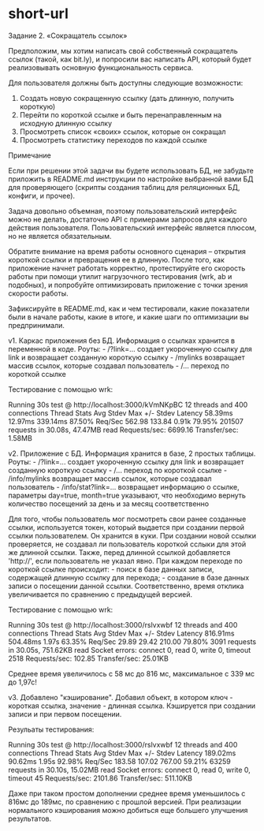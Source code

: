 # short-url
Задание 2. «Сокращатель ссылок»

Предположим, мы хотим написать свой собственный сокращатель ссылок (такой,
как bit.ly), и попросили вас написать API, который будет реализовывать
основную функциональность сервиса.

Для пользователя должны быть доступны следующие возможности:

1. Создать новую сокращенную ссылку (дать длинную, получить короткую)
2. Перейти по короткой ссылке и быть перенаправленным на исходную длинную ссылку
3. Просмотреть список «своих» ссылок, которые он сокращал
4. Просмотреть статистику переходов по каждой ссылке


Примечание

Если при решении этой задачи вы будете использовать БД, не забудьте приложить
в README.md инструкции по настройке выбранной вами БД для проверяющего (скрипты
создания таблиц для реляционных БД, конфиги, и прочее).

Задача довольно объемная, поэтому пользовательский интерфейс можно не делать, достаточно API с примерами запросов для каждого действия пользователя.
Пользовательский интерфейс является плюсом, но не является обязательным.

Обратите внимание на время работы основного сценария – открытия короткой ссылки
и превращения ее в длинную. После того, как приложение начнет работать корректно,
протестируйте его скорость работы при помощи утилит нагрузочного тестирования
(wrk, ab и подобных), и попробуйте оптимизировать приложение с точки зрения
скорости работы.

Зафиксируйте в README.md, как и чем тестировали, какие показатели были в начале
работы, какие в итоге, и какие шаги по оптимизации вы предпринимали.


v1. Каркас приложения без БД. Информация о ссылках хранится в переменной в коде. 
Роуты:
    - /?link=... создает укороченную ссылку для link и возвращает созданную короткую ссылку
    - /mylinks возвращает массив ссылок, которые создавал пользователь
    - /... переход по короткой ссылке

Тестирование с помощью wrk:

Running 30s test @ http://localhost:3000/kVmNKpBC
  12 threads and 400 connections
  Thread Stats   Avg      Stdev     Max   +/- Stdev
    Latency    58.39ms   12.97ms 339.14ms   87.50%
    Req/Sec   562.98    133.84     0.91k    79.95%
  201507 requests in 30.08s, 47.47MB read
Requests/sec:   6699.16
Transfer/sec:      1.58MB

v2. Приложение с БД. Информация хранится в базе, 2 простых таблицы.
Роуты:
    - /?link=... создает укороченную ссылку для link и возвращает созданную короткую ссылку
    - /... переход по короткой ссылке
    - /info/mylinks возвращает массив ссылок, которые создавал пользователь
    - /info/stat?link=... возвращает информацию о ссылке, параметры day=true, month=true указывают, что необходимо вернуть количество посещений за день и за месяц соответственно

Для того, чтобы пользователь мог посмотреть свои ранее созданные ссылки, используется токен, который выдается при создании первой ссылки пользователем. Он хранится в куки.
При создании новой ссылки проверяется, не создавал ли пользователь короткой сслыки для этой же длинной ссылки. Также, перед длинной ссылкой добавляется 'http://', если пользователь не указал явно.
При каждом переходе по короткой ссылке происходит:
    - поиск в базе данных записи, содержащей длинную ссылку для перехода;
    - создание в базе данных записи о посещении данной ссылки.
Соответственно, время отклика увеличивается по сравнению с предыдущей версией.

Тестирование с помощью wrk:

Running 30s test @ http://localhost:3000/rslvxwbf
  12 threads and 400 connections
  Thread Stats   Avg      Stdev     Max   +/- Stdev
    Latency   816.91ms  504.48ms   1.97s    63.35%
    Req/Sec    29.89     29.42   210.00     79.80%
  3091 requests in 30.05s, 751.62KB read
  Socket errors: connect 0, read 0, write 0, timeout 2518
Requests/sec:    102.85
Transfer/sec:     25.01KB

Среднее время увеличилось с 58 мс до 816 мс, максимальное с 339 мс до 1,97с!

v3. Добавлено "кэширование".
Добавил объект, в котором ключ - короткая ссылка, значение - длинная ссылка. Кэшируется при создании записи и при первом посещении.

Резульаты тестирования:

Running 30s test @ http://localhost:3000/rslvxwbf
  12 threads and 400 connections
  Thread Stats   Avg      Stdev     Max   +/- Stdev
    Latency   189.02ms   90.62ms   1.95s    92.98%
    Req/Sec   183.58    107.02   767.00     59.21%
  63259 requests in 30.10s, 15.02MB read
  Socket errors: connect 0, read 0, write 0, timeout 45
Requests/sec:   2101.86
Transfer/sec:    511.10KB

Даже при таком простом дополнении среднее время уменьшилось с 816мс до 189мс, по сравнению с прошлой версией.
При реализации нормального кэширования можно добиться еще большего улучшения результатов.